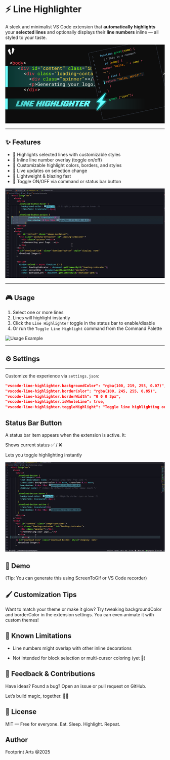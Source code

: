 # ⚡ Line Highlighter

A sleek and minimalist VS Code extension that **automatically highlights** your **selected lines** and optionally displays their **line numbers** inline — all styled to your taste.

![Banner](assets/banner.png)

---

## ✨ Features

- 🔹 Highlights selected lines with customizable styles
- 🔹 Inline line number overlay (toggle on/off)
- 🔹 Customizable highlight colors, borders, and styles
- 🔹 Live updates on selection change
- 🔹 Lightweight & blazing fast
- 🔹 Toggle ON/OFF via command or status bar button

![Features Preview](assets/preview-1.gif)

---

## 🎮 Usage

1. Select one or more lines
2. Lines will highlight instantly
3. Click the `Line Highlighter` toggle in the status bar to enable/disable
4. Or run the `Toggle Line Highlight` command from the Command Palette

![Usage Example](assets/preview-3.gif)

---

## ⚙️ Settings

---

Customize the experience via `settings.json`:

```json
"vscode-line-highlighter.backgroundColor": "rgba(100, 219, 255, 0.07)",
"vscode-line-highlighter.borderColor": "rgba(100, 245, 255, 0.85)",
"vscode-line-highlighter.borderWidth": "0 0 0 3px",
"vscode-line-highlighter.isWholeLine": true,
"vscode-line-highlighter.toggleHighlight": "Toggle line highlighting on/off"

```

## Status Bar Button

A status bar item appears when the extension is active. It:

Shows current status ✅ / ❌

Lets you toggle highlighting instantly

![Usage Example](assets/preview-2.gif)

## 🚀 Demo

(Tip: You can generate this using ScreenToGif or VS Code recorder)

## 🖌️ Customization Tips

Want to match your theme or make it glow?
Try tweaking backgroundColor and borderColor in the extension settings. You can even animate it with custom themes!

## 🧪 Known Limitations

- Line numbers might overlap with other inline decorations

- Not intended for block selection or multi-cursor coloring (yet 👀)

## 💬 Feedback & Contributions

Have ideas? Found a bug?
Open an issue or pull request on GitHub.

Let’s build magic, together. 🔮✨

## 🧾 License

MIT — Free for everyone. Eat. Sleep. Highlight. Repeat.

## Author

Footprint Arts @2025
